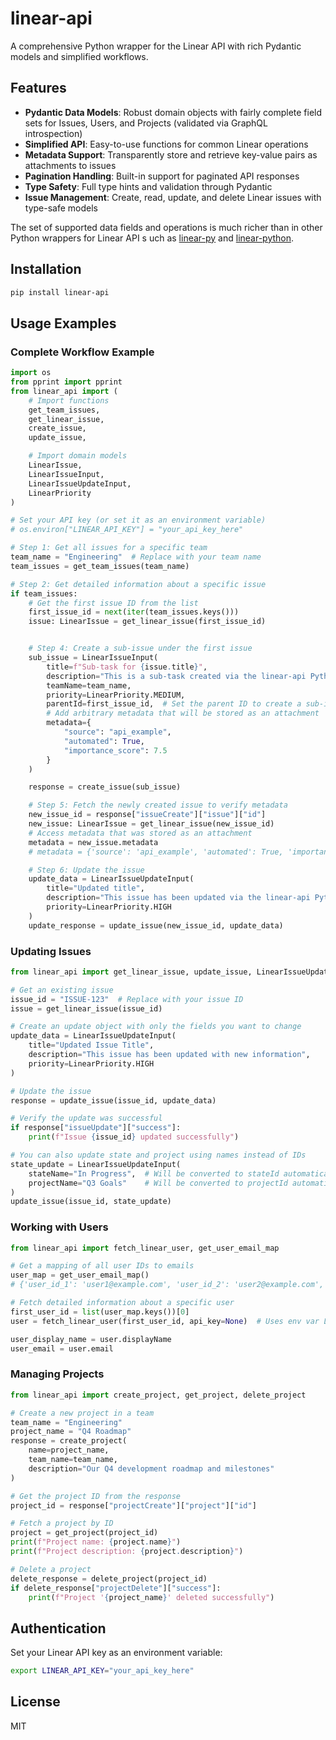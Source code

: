 # linear-api

A comprehensive Python wrapper for the Linear API with rich Pydantic models and simplified workflows.

## Features

- **Pydantic Data Models**: Robust domain objects with fairly complete field sets for Issues, Users, and Projects (validated via GraphQL introspection)
- **Simplified API**: Easy-to-use functions for common Linear operations
- **Metadata Support**: Transparently store and retrieve key-value pairs as attachments to issues
- **Pagination Handling**: Built-in support for paginated API responses
- **Type Safety**: Full type hints and validation through Pydantic
- **Issue Management**: Create, read, update, and delete Linear issues with type-safe models

The set of supported data fields and operations is much richer than in other Python wrappers for Linear API s
uch as [linear-py](https://gitlab.com/thinkhuman-public/linear-py) and [linear-python](https://github.com/jpbullalayao/linear-python).


## Installation

```bash
pip install linear-api
```

## Usage Examples

### Complete Workflow Example

```python
import os
from pprint import pprint
from linear_api import (
    # Import functions
    get_team_issues,
    get_linear_issue,
    create_issue,
    update_issue,

    # Import domain models
    LinearIssue,
    LinearIssueInput,
    LinearIssueUpdateInput,
    LinearPriority
)

# Set your API key (or set it as an environment variable)
# os.environ["LINEAR_API_KEY"] = "your_api_key_here"

# Step 1: Get all issues for a specific team
team_name = "Engineering"  # Replace with your team name
team_issues = get_team_issues(team_name)

# Step 2: Get detailed information about a specific issue
if team_issues:
    # Get the first issue ID from the list
    first_issue_id = next(iter(team_issues.keys()))
    issue: LinearIssue = get_linear_issue(first_issue_id)


    # Step 4: Create a sub-issue under the first issue
    sub_issue = LinearIssueInput(
        title=f"Sub-task for {issue.title}",
        description="This is a sub-task created via the linear-api Python package",
        teamName=team_name,
        priority=LinearPriority.MEDIUM,
        parentId=first_issue_id,  # Set the parent ID to create a sub-issue
        # Add arbitrary metadata that will be stored as an attachment
        metadata={
            "source": "api_example",
            "automated": True,
            "importance_score": 7.5
        }
    )

    response = create_issue(sub_issue)

    # Step 5: Fetch the newly created issue to verify metadata
    new_issue_id = response["issueCreate"]["issue"]["id"]
    new_issue: LinearIssue = get_linear_issue(new_issue_id)
    # Access metadata that was stored as an attachment
    metadata = new_issue.metadata
    # metadata = {'source': 'api_example', 'automated': True, 'importance_score': 7.5}

    # Step 6: Update the issue
    update_data = LinearIssueUpdateInput(
        title="Updated title",
        description="This issue has been updated via the linear-api Python package",
        priority=LinearPriority.HIGH
    )
    update_response = update_issue(new_issue_id, update_data)
```

### Updating Issues

```python
from linear_api import get_linear_issue, update_issue, LinearIssueUpdateInput, LinearPriority

# Get an existing issue
issue_id = "ISSUE-123"  # Replace with your issue ID
issue = get_linear_issue(issue_id)

# Create an update object with only the fields you want to change
update_data = LinearIssueUpdateInput(
    title="Updated Issue Title",
    description="This issue has been updated with new information",
    priority=LinearPriority.HIGH
)

# Update the issue
response = update_issue(issue_id, update_data)

# Verify the update was successful
if response["issueUpdate"]["success"]:
    print(f"Issue {issue_id} updated successfully")

# You can also update state and project using names instead of IDs
state_update = LinearIssueUpdateInput(
    stateName="In Progress",  # Will be converted to stateId automatically
    projectName="Q3 Goals"    # Will be converted to projectId automatically
)
update_issue(issue_id, state_update)
```

### Working with Users

```python
from linear_api import fetch_linear_user, get_user_email_map

# Get a mapping of all user IDs to emails
user_map = get_user_email_map()
# {'user_id_1': 'user1@example.com', 'user_id_2': 'user2@example.com', ...}

# Fetch detailed information about a specific user
first_user_id = list(user_map.keys())[0]
user = fetch_linear_user(first_user_id, api_key=None)  # Uses env var LINEAR_API_KEY

user_display_name = user.displayName
user_email = user.email
```

### Managing Projects

```python
from linear_api import create_project, get_project, delete_project

# Create a new project in a team
team_name = "Engineering"
project_name = "Q4 Roadmap"
response = create_project(
    name=project_name,
    team_name=team_name,
    description="Our Q4 development roadmap and milestones"
)

# Get the project ID from the response
project_id = response["projectCreate"]["project"]["id"]

# Fetch a project by ID
project = get_project(project_id)
print(f"Project name: {project.name}")
print(f"Project description: {project.description}")

# Delete a project
delete_response = delete_project(project_id)
if delete_response["projectDelete"]["success"]:
    print(f"Project '{project_name}' deleted successfully")
```

## Authentication

Set your Linear API key as an environment variable:

```bash
export LINEAR_API_KEY="your_api_key_here"
```

## License

MIT
